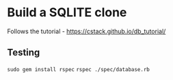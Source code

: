 # Build a SQLITE clone

Follows the tutorial - <https://cstack.github.io/db_tutorial/>

## Testing

`sudo gem install rspec`
`rspec ./spec/database.rb`
